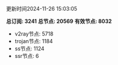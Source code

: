 更新时间2024-11-26 15:03:05

**总订阅: 3241**
**总节点: 20569**
**有效节点: 8032**
- v2ray节点: 5718
- trojan节点: 1184
- ss节点: 1124
- ssr节点: 6
